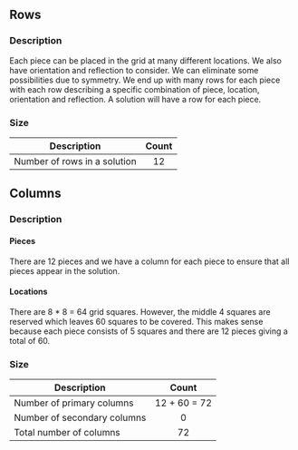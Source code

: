 ## Rows

### Description

Each piece can be placed in the grid at many different locations. We also have orientation and reflection
to consider. We can eliminate some possibilities due to symmetry. We end up with many rows for each piece
with each row describing a specific combination of piece, location, orientation and reflection. A solution
will have a row for each piece.

### Size

| Description | Count |
| --- | :-: |
| Number of rows in a solution | 12 |

## Columns

### Description

#### Pieces

There are 12 pieces and we have a column for each piece to ensure that all pieces appear in the solution.

#### Locations

There are 8 * 8 = 64 grid squares. However, the middle 4 squares are reserved which leaves 60 squares
to be covered. This makes sense because each piece consists of 5 squares and there are 12 pieces giving
a total of 60.

### Size

| Description | Count |
| --- | :-: |
| Number of primary columns | 12 + 60 = 72 |
| Number of secondary columns | 0 |
| Total number of columns | 72 |
